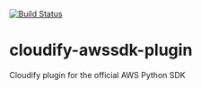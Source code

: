 [![Build Status](https://circleci.com/gh/cloudify-incubator/cloudify-awssdk-plugin.svg?style=shield&circle-token=:circle-token)](https://circleci.com/gh/cloudify-incubator/cloudify-awssdk-plugin)

# cloudify-awssdk-plugin
Cloudify plugin for the official AWS Python SDK
